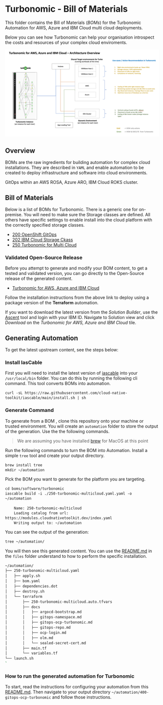 # Turbonomic - Bill of Materials

This folder contains the Bill of Materials (*BOMs*) for the Turbonomic Automation for AWS, Azure and IBM Cloud multi cloud deployments.

Below you can see how Turbonomic can help your organisation introspect the costs and resources of your complex cloud enviroments.

![Turbonimic Architecture](./files/turboArch.png)

## Overview

BOMs are the raw ingredients for building automation for complex cloud installations. They are described in `YAML` and  enable automation to be created to deploy infrastructure and software into cloud environments.


GitOps within an AWS ROSA, Azure ARO, IBM Cloud ROKS cluster.

## Bill of Materials

Below is a list of BOMs for Turbonomic. There is a generic one for on-premise. You will need to make sure the Storage classes are defined. All others have specific settings to enable install into the cloud platform with the correctly specified storage classes.

- [200 OpenShift GitOps](./200-openshift-gitops.yaml)
- [202 IBM Cloud Storage Ckass](./202-turbonomic-ibmcloud-storage-class.yaml)
- [250 Turbonomic for Multi Cloud](./250-turbonomic-multicloud.yaml)

### Validated Open-Source Release

Before you attempt to generate and modify your BOM content, to get a tested and validated version, you can go directly to the Open-Source release of the generated content. 
- [Turbonomic for AWS, Azure and IBM Cloud](https://github.com/IBM/automation-turbonomic) 

Follow the installation instructions from the above link to deploy using a package version of the **Terraform** automation.

If you want to download the latest version from the *Solution Builder*, use the [Ascent](https://ascent.openfn.co) tool and  login with your IBM ID. Navigate to Solution view and click *Download* on the *Turbonomic for AWS, Azure and IBM Cloud* tile. 

## Generating Automation

To get the latest upstream content, see the steps below:

### Install IasCable

First you will need to install the latest version of [iascable](https://github.com/cloud-native-toolkit/iascable/blob/main/README.md) into your `/usr/local/bin` folder. You can do this by running the following cli command. This tool converts BOMs into automation.

```shell
curl -sL https://raw.githubusercontent.com/cloud-native-toolkit/iascable/main/install.sh | sh
```
### Generate Command

To generate from a BOM , clone this repository onto your machine or trusted environment. You will create an `automation` folder to store the output of the generation. Use the the following commands.

> We are assuming you have installed [brew]() for MacOS at this point 

Run the following commands to turn the BOM into Automation. Install a simple `tree` tool and create your output directory.

```shell
brew install tree
mkdir ~/automation
```

Pick the BOM you want to generate for the platform you are targeting.
```
cd boms/software/turbonomic
iascable build -i ./250-turbonomic-multicloud.yaml.yaml -o ~/automation

    Name: 250-turbonomic-multicloud
    Loading catalog from url: https://modules.cloudnativetoolkit.dev/index.yaml
    Writing output to: ~/automation
```

You can see the output of the generation:

```bash
tree ~/automation/
```

You will then see this generated content. You can use the [README.md](./files/README.md) in the `files` folder understand to how to perform the specific installation.

```bash
~/automation/
├── 250-turbonomic-multicloud.yaml
│   ├── apply.sh
│   ├── bom.yaml
│   ├── dependencies.dot
│   ├── destroy.sh
│   └── terraform
│       ├── 250-turbonomic-multicloud.auto.tfvars
│       ├── docs
│       │   ├── argocd-bootstrap.md
│       │   ├── gitops-namespace.md
│       │   ├── gitops-ocp-turbonomic.md
│       │   ├── gitops-repo.md
│       │   ├── ocp-login.md
│       │   ├── olm.md
│       │   └── sealed-secret-cert.md
│       ├── main.tf
│       └── variables.tf
└── launch.sh
`
```

### How to run the generated automation for Turbonomic

To start, read the instructions for configuring your automation from this [README.md](./files/README.md). Then navigate to your output directory `~/automation/400-gitops-ocp-turbonomic` and follow those instructions.  

